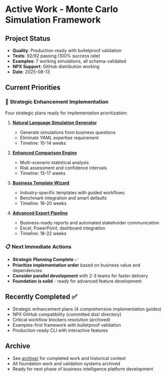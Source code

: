 # Active Work - Monte Carlo Simulation Framework

## Project Status
- **Quality**: Production-ready with bulletproof validation
- **Tests**: 92/92 passing (100% success rate)  
- **Examples**: 7 working simulations, all schema-validated
- **NPX Support**: GitHub distribution working
- **Date**: 2025-08-13

## Current Priorities

### 🚀 **Strategic Enhancement Implementation**
Four strategic plans ready for implementation prioritization:

1. **[Natural Language Simulation Generator](plans/natural-language-simulation-generator.md)**
   - Generate simulations from business questions
   - Eliminate YAML expertise requirement
   - Timeline: 10-14 weeks

2. **[Enhanced Comparison Engine](plans/enhanced-comparison-engine.md)**
   - Multi-scenario statistical analysis 
   - Risk assessment and confidence intervals
   - Timeline: 13-17 weeks

3. **[Business Template Wizard](plans/business-template-wizard.md)**
   - Industry-specific templates with guided workflows
   - Benchmark integration and smart defaults
   - Timeline: 16-20 weeks

4. **[Advanced Export Pipeline](plans/advanced-export-pipeline.md)**
   - Business-ready reports and automated stakeholder communication
   - Excel, PowerPoint, dashboard integration
   - Timeline: 18-22 weeks

### 📋 **Next Immediate Actions**
- **Strategic Planning Complete** ✅
- **Prioritize implementation order** based on business value and dependencies
- **Consider parallel development** with 2-3 teams for faster delivery
- **Foundation is solid** - ready for advanced feature development

## Recently Completed ✅
- Strategic enhancement plans (4 comprehensive implementation guides)
- NPX GitHub compatibility (committed dist/ directory)
- Critical workflow blockers resolution (archived)
- Examples-first framework with bulletproof validation
- Production-ready CLI with interactive features

## Archive
- See [archive/](archive/) for completed work and historical context
- All foundation work and validation systems archived
- Ready for next phase of business intelligence platform development